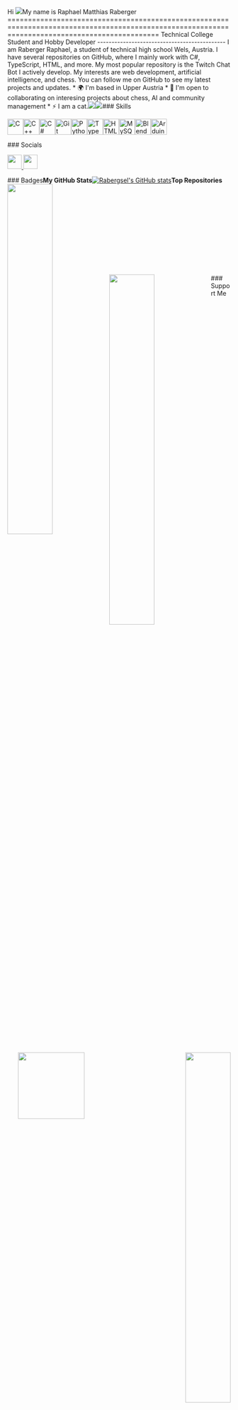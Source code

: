 Hi ![](https://user-images.githubusercontent.com/18350557/176309783-0785949b-9127-417c-8b55-ab5a4333674e.gif)My name is Raphael Matthias Raberger ================================================================================================================================================= Technical College Student and Hobby Developer --------------------------------------------- I am Raberger Raphael, a student of technical high school Wels, Austria. I have several repositories on GitHub, where I mainly work with C#, TypeScript, HTML, and more. My most popular repository is the Twitch Chat Bot I actively develop. My interests are web development, artificial intelligence, and chess. You can follow me on GitHub to see my latest projects and updates. * 🌍 I'm based in Upper Austria * 🤝 I'm open to collaborating on interesing projects about chess, AI and community management * ⚡ I am a cat.<a href="https://www.github.com/Rabergsel" target="_blank" rel="noreferrer"><img src="https://img.shields.io/github/followers/Rabergsel?logo=github&style=for-the-badge&color=a855f7&labelColor=831843" /></a><a href="https://www.x.com/RabergerRaphael" target="_blank" rel="noreferrer"><img src="https://img.shields.io/twitter/follow/RabergerRaphael?logo=twitter&style=for-the-badge&color=a855f7&labelColor=831843" /></a>### Skills <p align="left"> <a href="https://docs.microsoft.com/en-us/cpp/?view=msvc-170" target="_blank" rel="noreferrer"><img src="https://raw.githubusercontent.com/danielcranney/readme-generator/main/public/icons/skills/c-colored.svg" width="36" height="36" alt="C" /></a><a href="https://docs.microsoft.com/en-us/cpp/?view=msvc-170" target="_blank" rel="noreferrer"><img src="https://raw.githubusercontent.com/danielcranney/readme-generator/main/public/icons/skills/cplusplus-colored.svg" width="36" height="36" alt="C++" /></a><a href="https://docs.microsoft.com/en-us/dotnet/csharp/" target="_blank" rel="noreferrer"><img src="https://raw.githubusercontent.com/danielcranney/readme-generator/main/public/icons/skills/csharp-colored.svg" width="36" height="36" alt="C#" /></a><a href="https://git-scm.com/" target="_blank" rel="noreferrer"><img src="https://raw.githubusercontent.com/danielcranney/readme-generator/main/public/icons/skills/git-colored.svg" width="36" height="36" alt="Git" /></a><a href="https://www.python.org/" target="_blank" rel="noreferrer"><img src="https://raw.githubusercontent.com/danielcranney/readme-generator/main/public/icons/skills/python-colored.svg" width="36" height="36" alt="Python" /></a><a href="https://www.typescriptlang.org/" target="_blank" rel="noreferrer"><img src="https://raw.githubusercontent.com/danielcranney/readme-generator/main/public/icons/skills/typescript-colored.svg" width="36" height="36" alt="TypeScript" /></a><a href="https://developer.mozilla.org/en-US/docs/Glossary/HTML5" target="_blank" rel="noreferrer"><img src="https://raw.githubusercontent.com/danielcranney/readme-generator/main/public/icons/skills/html5-colored.svg" width="36" height="36" alt="HTML5" /></a><a href="https://www.mysql.com/" target="_blank" rel="noreferrer"><img src="https://raw.githubusercontent.com/danielcranney/readme-generator/main/public/icons/skills/mysql-colored.svg" width="36" height="36" alt="MySQL" /></a><a href="https://www.blender.org/" target="_blank" rel="noreferrer"><img src="https://raw.githubusercontent.com/danielcranney/readme-generator/main/public/icons/skills/blender-colored.svg" width="36" height="36" alt="Blender" /></a><a href="https://store.arduino.cc/?gclid=Cj0KCQjw2eilBhCCARIsAG0Pf8uueBifykWcsSS4LPESeGQfxGVKJYnzV7bz471XfknQJy_1VINVWM8aAkLtEALw_wcB" target="_blank" rel="noreferrer"><img src="https://raw.githubusercontent.com/danielcranney/readme-generator/main/public/icons/skills/arduino-colored.svg" width="36" height="36" alt="Arduino" /></a> </p> ### Socials <p align="left"> <a href="https://www.github.com/Rabergsel" target="_blank" rel="noreferrer"> <picture> <source media="(prefers-color-scheme: dark)" srcset="https://raw.githubusercontent.com/danielcranney/readme-generator/main/public/icons/socials/github-dark.svg" /> <source media="(prefers-color-scheme: light)" srcset="https://raw.githubusercontent.com/danielcranney/readme-generator/main/public/icons/socials/github.svg" /> <img src="https://raw.githubusercontent.com/danielcranney/readme-generator/main/public/icons/socials/github.svg" width="32" height="32" /> </picture> </a> <a href="https://www.x.com/RabergerRaphael" target="_blank" rel="noreferrer"> <picture> <source media="(prefers-color-scheme: dark)" srcset="https://raw.githubusercontent.com/danielcranney/readme-generator/main/public/icons/socials/twitter-dark.svg" /> <source media="(prefers-color-scheme: light)" srcset="https://raw.githubusercontent.com/danielcranney/readme-generator/main/public/icons/socials/twitter.svg" /> <img src="https://raw.githubusercontent.com/danielcranney/readme-generator/main/public/icons/socials/twitter.svg" width="32" height="32" /> </picture> </a></p>### Badges<b>My GitHub Stats</b><a href="http://www.github.com/Rabergsel"><img src="https://github-readme-stats.vercel.app/api?username=Rabergsel&show_icons=true&hide=&count_private=true&title_color=0891b2&text_color=ffffff&icon_color=a855f7&bg_color=831843&hide_border=true&show_icons=true" alt="Rabergsel's GitHub stats" /></a><b>Top Repositories</b><div width="100%" align="center"><a href="https://github.com/Rabergsel/catzbottwitch" align="left"><img align="left" width="45%" src="https://github-readme-stats.vercel.app/api/pin/?username=Rabergsel&repo=catzbottwitch&title_color=0891b2&text_color=ffffff&icon_color=a855f7&bg_color=831843&hide_border=true&locale=en" /></a></div><br /><br /><br /><br /><br /><br /><br /><br /><br /><br /><br /><br /><div width="100%" align="center"><a href="https://github.com/Rabergsel/fireportal" align="left"><img align="left" width="45%" src="https://github-readme-stats.vercel.app/api/pin/?username=Rabergsel&repo=fireportal&title_color=0891b2&text_color=ffffff&icon_color=a855f7&bg_color=831843&hide_border=true&locale=en" /></a><a href="https://github.com/Rabergsel/lila" align="right"><img align="right" width="45%" src="https://github-readme-stats.vercel.app/api/pin/?username=Rabergsel&repo=lila&title_color=0891b2&text_color=ffffff&icon_color=a855f7&bg_color=831843&hide_border=true&locale=en" /></a></div>### Support Me<ul style="list-style-type: none; margin: 0;"><li style="display: inline-block; margin-right: 0.25rem;"><a href="https://www.buymeacoffee.com/raphaelraberger"><img src="https://cdn.buymeacoffee.com/buttons/v2/default-yellow.png" width="150"/></a></li></ul>

